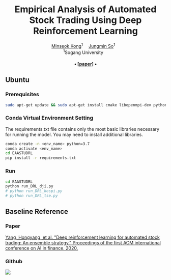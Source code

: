 <div align="center">

<h1>Empirical Analysis of Automated Stock Trading Using Deep Reinforcement Learning</h1>

<div>
    <a href='https://github.com/kongminseok' target='_blank'>Minseok Kong</a><sup>1</sup>&emsp;
    <a href='https://github.com/Daye-Lee18' target='_blank'>Jungmin So</a><sup>1</sup>&emsp;
</div>

<div>
    <sup>1</sup>Sogang University&emsp; 
</div>

<div>
    <h4 align="center">
        • <a href="https://www.mdpi.com/2076-3417/13/1/633#B10-applsci-13-00633" target='_blank'>[paper]</a> •
    </h4>
</div>

</div>


## Ubuntu
### Prerequisites
```bash
sudo apt-get update && sudo apt-get install cmake libopenmpi-dev python3-dev zlib1g-dev libgl1-mesa-glx
```
### Conda Virtual Environment Setting
The requirements.txt file contains only the most basic libraries necessary for running the model. You may need to install additional libraries.
```bash
conda create -n <env_name> python=3.7
conda activate <env_name>
cd EAASTUDRL
pip install -r requirements.txt
```
### Run
```bash
cd EAASTUDRL
python run_DRL_dji.py
# python run_DRL_kospi.py
# python run_DRL_tse.py
```

## Baseline Reference
### Paper
[Yang, Hongyang, et al. "Deep reinforcement learning for automated stock trading: An ensemble strategy." Proceedings of the first ACM international conference on AI in finance. 2020.](https://papers.ssrn.com/sol3/papers.cfm?abstract_id=3690996)
 
### Github
[<img src="https://img.shields.io/badge/Github-222222?style=flate&logo=Github&logoColor=white"/>](https://github.com/AI4Finance-Foundation/FinRL-Live-Trading)
